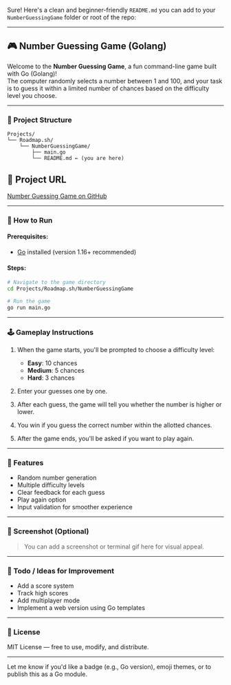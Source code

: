 Sure! Here's a clean and beginner-friendly `README.md` you can add to your `NumberGuessingGame` folder or root of the repo:

---

## 🎮 Number Guessing Game (Golang)

Welcome to the **Number Guessing Game**, a fun command-line game built with Go (Golang)!  
The computer randomly selects a number between 1 and 100, and your task is to guess it within a limited number of chances based on the difficulty level you choose.

---

### 📁 Project Structure

```
Projects/
└── Roadmap.sh/
    └── NumberGuessingGame/
        ├── main.go
        └── README.md ← (you are here)
```

## 🔗 Project URL

[Number Guessing Game on GitHub](https://roadmap.sh/projects/number-guessing-game)

---

### 🚀 How to Run

#### Prerequisites:
- [Go](https://go.dev/dl/) installed (version 1.16+ recommended)

#### Steps:
```bash
# Navigate to the game directory
cd Projects/Roadmap.sh/NumberGuessingGame

# Run the game
go run main.go
```

---

### 🕹️ Gameplay Instructions

1. When the game starts, you'll be prompted to choose a difficulty level:
   - **Easy**: 10 chances
   - **Medium**: 5 chances
   - **Hard**: 3 chances

2. Enter your guesses one by one.

3. After each guess, the game will tell you whether the number is higher or lower.

4. You win if you guess the correct number within the allotted chances.

5. After the game ends, you'll be asked if you want to play again.

---

### 🧠 Features

- Random number generation
- Multiple difficulty levels
- Clear feedback for each guess
- Play again option
- Input validation for smoother experience

---

### 📸 Screenshot (Optional)
> You can add a screenshot or terminal gif here for visual appeal.

---

### 📌 Todo / Ideas for Improvement

- Add a score system
- Track high scores
- Add multiplayer mode
- Implement a web version using Go templates

---

### 📄 License

MIT License — free to use, modify, and distribute.

---

Let me know if you'd like a badge (e.g., Go version), emoji themes, or to publish this as a Go module.